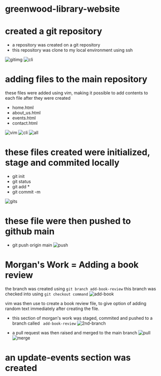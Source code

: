 # greenwood-library-website

# created a git repository
* a repository was created on a git repository
* this repository was clone to my local environment using ssh

![gitimg](./img/1.clone.png)
![cli](./img/2.clone%20cli.png)

# adding files to the main repository
  these files were added using vim, making it possible to add contents to each file after they were created

 * home.html
 * about_us.html
 * events.html
 * contact.html

![vim](./img/3.%20vim.png)
![cli](./img/4.vim%20cli.png)
![all](./img/5.%20all%20files.png)

# these files created were initialized, stage and commited locally

 * git init
 * git status
 * git add *
 * git commit -m 

 ![gits](./img/6.git%20status.png)


 # these file were then pushed to github main

 * git push origin main 
 ![push](./img/7.git_push.png)


 # Morgan's Work = Adding a book review
 the branch was created using `git branch add-book-review`
 this branch was checked into using ``git checkout command``
 ![add-book](./img/8.book%20brnch.png)

vim was then use to create a book review file, to give option of adding random text immediately after creating the file.

* this section of morgan's work was staged, commited and pushed to a branch called ` add-book-review`
![2nd-branch](./img/9.2nd%20branch%20det..png)


* a pull request was then raised and merged to the main branch
![pull](./img/10.PR.png)
![merge](./img/11.merge.png)

# an update-events section was created 